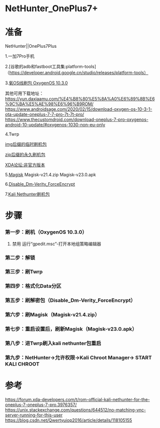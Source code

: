# NetHunter_OnePlus7+

# 准备
NetHunter||OnePlus7Plus

1.一加7Pro手机

2.[谷歌的adb和fastboot工具集:platform-tools]（https://developer.android.google.cn/studio/releases/platform-tools）

3.[氧OS线刷包 OxygenOS 10.3.0](https://otafsg1.h2os.com/patch/amazone2/GLO/OnePlus7ProOxygen/OnePlus7ProOxygen_21.P.24_GLO_024_1912142025/OnePlus7ProOxygen_21.P.24_OTA_024_all_1912142025_acd8caa52e0b.zip)

其他可用下载地址：
https://yun.daxiaamu.com/%E4%B8%80%E5%8A%A0%E6%89%8B%E6%9C%BA%E5%AE%98%E6%96%B9ROM/
https://www.androidsage.com/2020/02/15/download-oxygen-os-10-3-1-ota-update-oneplus-7-7-pro-7t-7t-pro/
https://www.thecustomdroid.com/download-oneplus-7-pro-oxygenos-android-10-update/#oxygenos-1030-non-eu-only

4.Twrp

[img后缀的临时刷机包](https://sourceforge.net/projects/mauronofrio-twrp/files/Guacamole-Guacamoleb-Guacamolec/twrp-3.4.0-10-guacamole-unified-Q-mauronofrio.img/download)

[zip后缀的永久刷机包](https://sourceforge.net/projects/mauronofrio-twrp/files/Guacamole-Guacamoleb-Guacamolec/twrp-3.4.0-10-guacamole-unified-installer-mauronofrio.zip/download)

[XDA论坛:非官方版本](https://forum.xda-developers.com/t/recovery-3-4-0-10-unified-official-unofficial-twrp-for-oneplus-7-7-pro-5g-stable.3932943/)

5.[Magisk](https://github.com/topjohnwu/Magisk/releases)
Magisk-v21.4.zip
Magisk-v23.0.apk

6.[Disable_Dm-Verity_ForceEncrypt](https://wwx.lanzoui.com/i8t6Dql0igb)

7.[Kali Nethunter刷机包](https://www.kali.org/get-kali/#kali-mobile)

# 步骤

### 第一步：刷机（OxygenOS 10.3.0）
1. 禁用
运行“gpedit.msc”-打开本地组策略编辑器
### 第二步：解锁

### 第三步：刷Twrp

### 第四步：格式化Data分区

### 第五步：刷解密包（Disable_Dm-Verity_ForceEncrypt）

### 第六步：刷Magisk（Magisk-v21.4.zip）

### 第七步：重启设置后，刷新Magisk（Magisk-v23.0.apk）

### 第八步：进Twrp刷入kali nethunter包重启

### 第九步：NetHunter->允许权限->Kali Chroot Manager-> START KALI CHROOT

# 参考
https://forum.xda-developers.com/t/rom-official-kali-nethunter-for-the-oneplus-7-oneplus-7-pro.3976357/
https://unix.stackexchange.com/questions/644512/no-matching-vnc-server-running-for-this-user
https://blog.csdn.net/Qwertyuiop2016/article/details/118105155

